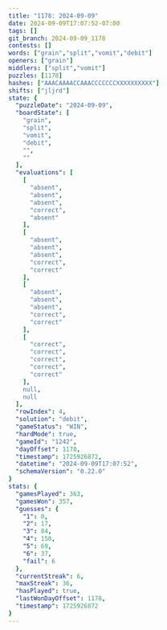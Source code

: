 ```yaml
---
title: "1178: 2024-09-09"
date: 2024-09-09T17:07:52-07:00
tags: []
git_branch: 2024-09-09_1178
contests: []
words: ["grain","split","vomit","debit"]
openers: ["grain"]
middlers: ["split","vomit"]
puzzles: [1178]
hashes: ["AAACAAAACCAAACCCCCCCXXXXXXXXXX"]
shifts: ["jljrd"]
state: {
  "puzzleDate": "2024-09-09",
  "boardState": [
    "grain",
    "split",
    "vomit",
    "debit",
    "",
    ""
  ],
  "evaluations": [
    [
      "absent",
      "absent",
      "absent",
      "correct",
      "absent"
    ],
    [
      "absent",
      "absent",
      "absent",
      "correct",
      "correct"
    ],
    [
      "absent",
      "absent",
      "absent",
      "correct",
      "correct"
    ],
    [
      "correct",
      "correct",
      "correct",
      "correct",
      "correct"
    ],
    null,
    null
  ],
  "rowIndex": 4,
  "solution": "debit",
  "gameStatus": "WIN",
  "hardMode": true,
  "gameId": "1242",
  "dayOffset": 1178,
  "timestamp": 1725926872,
  "datetime": "2024-09-09T17:07:52",
  "schemaVersion": "0.22.0"
}
stats: {
  "gamesPlayed": 363,
  "gamesWon": 357,
  "guesses": {
    "1": 0,
    "2": 17,
    "3": 84,
    "4": 150,
    "5": 69,
    "6": 37,
    "fail": 6
  },
  "currentStreak": 6,
  "maxStreak": 36,
  "hasPlayed": true,
  "lastWonDayOffset": 1178,
  "timestamp": 1725926872
}
---
```

<!-- more -->
